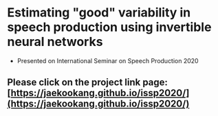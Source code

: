 # Estimating "good" variability in speech production using invertible neural networks 
- Presented on International Seminar on Speech Production 2020

## Please click on the project link page: [https://jaekookang.github.io/issp2020/](https://jaekookang.github.io/issp2020/)